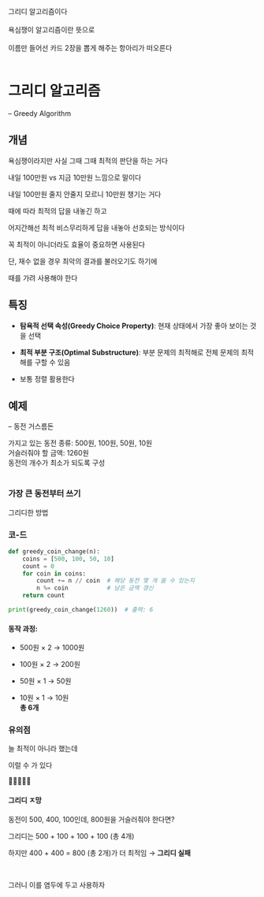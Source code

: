 <br><br><br>
그리디 알고리즘이다
<br><br>
욕심쟁이 알고리즘이란 뜻으로
<br><br>
이름만 들어선 카드 2장을 뽑게 해주는 항아리가 떠오른다
<br><br>

# 그리디 알고리즘
– Greedy Algorithm

## 개념

욕심쟁이라지만 사실 그때 그때 최적의 판단을 하는 거다

내일 100만원 vs 지금 10만원 느낌으로 말이다

내일 100만원 줄지 안줄지 모르니 10만원 챙기는 거다

때에 따라 최적의 답을 내놓긴 하고

어지간해선 최적 비스무리하게 답을 내놓아 선호되는 방식이다

꼭 최적이 아니더라도 효율이 중요하면 사용된다

단, 재수 없을 경우 최악의 결과를 불러오기도 하기에

때를 가려 사용해야 한다

## 특징

- **탐욕적 선택 속성(Greedy Choice Property)**: 현재 상태에서 가장 좋아 보이는 것을 선택

- **최적 부분 구조(Optimal Substructure)**: 부분 문제의 최적해로 전체 문제의 최적해를 구할 수 있음

- 보통 정렬 활용한다


## 예제
– 동전 거스름돈

가지고 있는 동전 종류: 500원, 100원, 50원, 10원<br>
거슬러줘야 할 금액: 1260원<br>
동전의 개수가 최소가 되도록 구성<br>
<br>

### 가장 큰 동전부터 쓰기
그리디한 방법

### 코-드
```py
def greedy_coin_change(n):
    coins = [500, 100, 50, 10]
    count = 0
    for coin in coins:
        count += n // coin  # 해당 동전 몇 개 쓸 수 있는지
        n %= coin           # 남은 금액 갱신
    return count

print(greedy_coin_change(1260))  # 출력: 6
```

#### 동작 과정:

- 500원 × 2 → 1000원

- 100원 × 2 → 200원

- 50원 × 1 → 50원

- 10원 × 1 → 10원<br>
**총 6개**


### 유의점
늘 최적이 아니라 했는데

이럴 수 가 있다

🔽🔽🔽🔽🔽

#### 그리디 ㅈ망

동전이 500, 400, 100인데, 800원을 거슬러줘야 한다면?

그리디는 500 + 100 + 100 + 100 (총 4개)

하지만 400 + 400 = 800 (총 2개)가 더 최적임 → **그리디 실패**

<br>

그러니 이를 염두에 두고 사용하자
